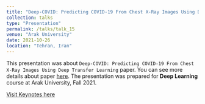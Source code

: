 ```yaml
---
title: "Deep-COVID: Predicting COVID-19 From Chest X-Ray Images Using Deep Transfer Learning (in Persian)"
collection: talks
type: "Presentation"
permalink: /talks/talk_15
venue: "Arak University"
date: 2021-10-26
location: "Tehran, Iran"
---
```


This presentation was about `Deep-COVID: Predicting COVID-19 From Chest X-Ray Images Using Deep Transfer Learning` paper. You can see more details about paper [here](https://www.sciencedirect.com/science/article/pii/S1361841520301584). The presentation was prepared for **Deep Learning** course at Arak University, Fall 2021.

[Visit Keynotes here](https://alirezasn.github.io/files/talks/talk_15_slides.pdf)